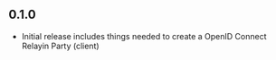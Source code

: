 0.1.0
--------------
- Initial release includes things needed to create a OpenID Connect Relayin Party (client)